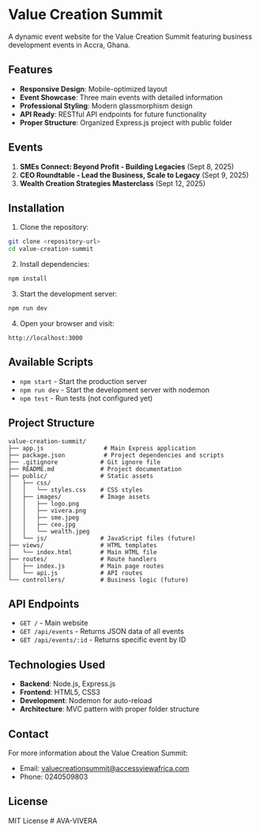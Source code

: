 # Value Creation Summit

A dynamic event website for the Value Creation Summit featuring business development events in Accra, Ghana.

## Features

- **Responsive Design**: Mobile-optimized layout
- **Event Showcase**: Three main events with detailed information
- **Professional Styling**: Modern glassmorphism design
- **API Ready**: RESTful API endpoints for future functionality
- **Proper Structure**: Organized Express.js project with public folder

## Events

1. **SMEs Connect: Beyond Profit - Building Legacies** (Sept 8, 2025)
2. **CEO Roundtable - Lead the Business, Scale to Legacy** (Sept 9, 2025)
3. **Wealth Creation Strategies Masterclass** (Sept 12, 2025)

## Installation

1. Clone the repository:
```bash
git clone <repository-url>
cd value-creation-summit
```

2. Install dependencies:
```bash
npm install
```

3. Start the development server:
```bash
npm run dev
```

4. Open your browser and visit:
```
http://localhost:3000
```

## Available Scripts

- `npm start` - Start the production server
- `npm run dev` - Start the development server with nodemon
- `npm test` - Run tests (not configured yet)

## Project Structure

```
value-creation-summit/
├── app.js                 # Main Express application
├── package.json           # Project dependencies and scripts
├── .gitignore            # Git ignore file
├── README.md             # Project documentation
├── public/               # Static assets
│   ├── css/
│   │   └── styles.css    # CSS styles
│   ├── images/           # Image assets
│   │   ├── logo.png
│   │   ├── vivera.png
│   │   ├── sme.jpeg
│   │   ├── ceo.jpg
│   │   └── wealth.jpeg
│   └── js/               # JavaScript files (future)
├── views/                # HTML templates
│   └── index.html        # Main HTML file
├── routes/               # Route handlers
│   ├── index.js          # Main page routes
│   └── api.js            # API routes
└── controllers/          # Business logic (future)
```

## API Endpoints

- `GET /` - Main website
- `GET /api/events` - Returns JSON data of all events
- `GET /api/events/:id` - Returns specific event by ID

## Technologies Used

- **Backend**: Node.js, Express.js
- **Frontend**: HTML5, CSS3
- **Development**: Nodemon for auto-reload
- **Architecture**: MVC pattern with proper folder structure

## Contact

For more information about the Value Creation Summit:
- Email: valuecreationsummit@accessviewafrica.com
- Phone: 0240509803

## License

MIT License # AVA-VIVERA
